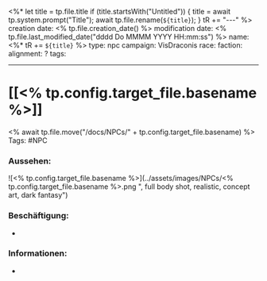 
<%* 
let title = tp.file.title 
if (title.startsWith("Untitled")) {
title = await tp.system.prompt("Title"); 
await tp.file.rename(`${title}`); 
} tR += "---" 
%>
creation date: <% tp.file.creation_date() %> 
modification date: <% tp.file.last_modified_date("dddd Do MMMM YYYY HH:mm:ss") %> 
name: <%* tR += `${title}` %>
type: npc 
campaign: VisDraconis
race: 
faction:
alignment: ?
tags:

--- 

# [[<% tp.config.target_file.basename %>]]
<% await tp.file.move("/docs/NPCs/" + tp.config.target_file.basename) %>
Tags: #NPC

### Aussehen:
![<% tp.config.target_file.basename %>](../assets/images/NPCs/<% tp.config.target_file.basename %>.png ", full body shot, realistic, concept art, dark fantasy")

### Beschäftigung:
- 

### Informationen:
- 
